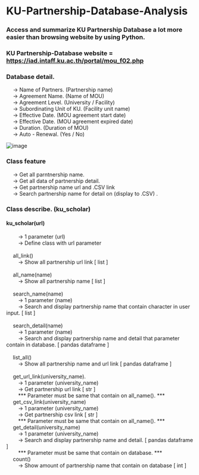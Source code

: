 # KU-Partnership-Database-Analysis
### Access and summarize KU Partnership Database a lot more easier than browsing website by using Python.
### KU Partnership-Database website = https://iad.intaff.ku.ac.th/portal/mou_f02.php

### Database detail. 
  &emsp; -> Name of Partners. (Partnership name) <br />
  &emsp; -> Agreement Name. (Name of MOU) <br />
  &emsp; -> Agreement Level. (University / Facility) <br />
  &emsp; -> Subordinating Unit of KU. (Facility unit name) <br />
  &emsp; -> Effective Date. (MOU agreement start date) <br />
  &emsp; -> Effective Date. (MOU agreement expired date)<br />
  &emsp; -> Duration. (Duration of MOU) <br />
  &emsp; -> Auto - Renewal. (Yes / No)<br />

![image](https://user-images.githubusercontent.com/64496956/231742438-1f514a4c-29fb-48f2-9388-b950207b1a72.png)


### Class feature 
  &emsp; -> Get all parntnership name. <br />
  &emsp; -> Get all data of partnership detail. <br />
  &emsp; -> Get partnership name url and .CSV link <br />
  &emsp; -> Search partnership name for detail on (display to .CSV) . <br />

### Class describe. (ku_scholar)
  #### ku_scholar(url)  <br />
  &emsp;&emsp; -> 1 parameter (url)  <br />
  &emsp;&emsp; -> Define class with url parameter  <br />
  <br />
  &emsp; all_link() <br />
  &emsp;&emsp; -> Show all partnership url link [ list ]  <br />
  <br />
  &emsp; all_name(name) <br />
  &emsp;&emsp; -> Show all partnership name  [ list ]  <br />
  <br />
  &emsp; search_name(name) <br />
  &emsp;&emsp; -> 1 parameter (name)  <br />
  &emsp;&emsp; -> Search and display partnership name that contain character in user input.  [ list ]  <br />
  <br />
  &emsp; search_detail(name) <br />
  &emsp;&emsp; -> 1 parameter (name)  <br />
  &emsp;&emsp; -> Search and display partnership name and detail that parameter contain in database.  [ pandas dataframe ]  <br />
  <br />
  &emsp; list_all() <br />
  &emsp;&emsp; -> Show all partnership name and url link [ pandas dataframe ]  <br />
  <br />
  &emsp; get_url_link(university_name). <br />
  &emsp;&emsp; -> 1 parameter (university_name)   <br />
  &emsp;&emsp; -> Get partnership url link  [ str ]  <br />
  &emsp;&emsp; *** Parameter must be same that contain on all_name(). ***
  <br />
  &emsp; get_csv_link(university_name) <br />
  &emsp;&emsp; -> 1 parameter (university_name)   <br />
  &emsp;&emsp; -> Get partnership csv link  [ str ]  <br />
  &emsp;&emsp; *** Parameter must be same that contain on all_name(). ***
  <br />
  &emsp; get_detail(university_name) <br />
  &emsp;&emsp; -> 1 parameter (university_name)   <br />
  &emsp;&emsp; -> Search and display partnership name and detail.  [ pandas dataframe ]  <br />
  &emsp;&emsp; *** Parameter must be same that contain on database. ***
  <br />
  &emsp; count() <br />
  &emsp;&emsp; -> Show amount of partnership name that contain on database  [ int ]  <br />
  <br />
  

  
